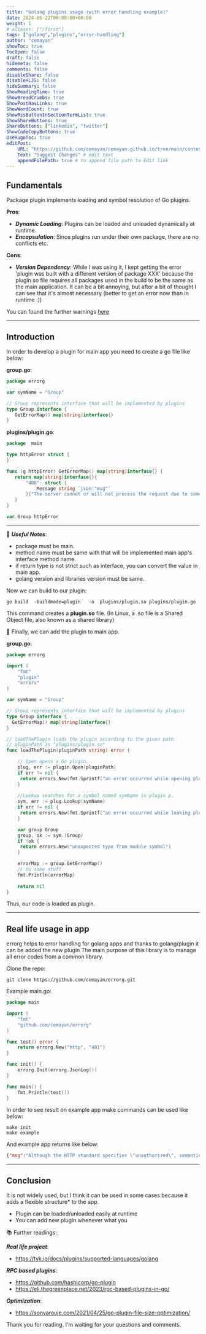 ```yaml
---
title: "Golang plugins usage (with error handling example)"
date: 2024-06-22T00:00:00+00:00
weight: 1
# aliases: ["/first"]
tags: ["golang","plugins","error-handling"]
author: "cemayan"
showToc: true
TocOpen: false
draft: false
hidemeta: false
comments: false
disableShare: false
disableHLJS: false
hideSummary: false
ShowReadingTime: true
ShowBreadCrumbs: true
ShowPostNavLinks: true
ShowWordCount: true
ShowRssButtonInSectionTermList: true
ShowShareButtons: true
ShareButtons: ["linkedin", "twitter"]
ShowCodeCopyButtons: true
UseHugoToc: true
editPost:
    URL: "https://github.com/cemayan/cemayan.github.io/tree/main/content"
    Text: "Suggest Changes" # edit text
    appendFilePath: true # to append file path to Edit link
---
```




## Fundamentals

Package plugin implements loading and symbol resolution of Go plugins.

**Pros**:
- _**Dynamic Loading**_: Plugins can be loaded and unloaded dynamically at runtime.
- _**Encapsulation**_: Since plugins run under their own package, there are no conflicts etc.

**Cons**:
- _**Version Dependency**_: While I was using it, I kept getting the error 'plugin was built with a different version of package XXX' because the plugin.so file requires all packages used in the build to be the same as the main application. It can be a bit annoying, but after a bit of thought I can see that it's almost necessary (better to get an error now than in runtime :))

You can found the further warnings [here](https://pkg.go.dev/plugin#hdr-Warnings) 

---

## Introduction

In order to develop a plugin for main app you need to create a go file like below:




**group.go**:
```go
package errorg

var symName = "Group"

// Group represents interface that will be implemented by plugins
type Group interface {
   GetErrorMap() map[string]interface{}
}
```



**plugins/plugin.go**:
 ```go 
package  main   

type httpError struct {
}

func (g httpError) GetErrorMap() map[string]interface{} {
	return map[string]interface{}{
		"400": struct {
			Message string `json:"msg"`
		}{"The server cannot or will not process the request due to something that is perceived to be a client error (e.g., malformed request syntax, invalid request message framing, or deceptive request routing)."},
	}
}

var Group httpError
```
---

📝️ _**Useful Notes**_:
- package must be main.
- method name must be same with that will be implemented main app's interface method name.
- if return type is not strict such as interface, you can convert the value in main app.
- golang version and libraries version must be same.


Now we can build to our plugin:


```shell
go build  -buildmode=plugin   -o  plugins/plugin.so plugins/plugin.go
```

This command creates a **plugin.so** file. (In Linux, a .so file is a Shared Object file, also known as a shared library)


🎉 Finally, we can add the plugin to main app.


**group.go**:
```go
package errorg

import (
    "fmt"
    "plugin"
    "errors"
)

var symName = "Group"

// Group represents interface that will be implemented by plugins
type Group interface {
  GetErrorMap() map[string]interface{}
}

// loadThePlugin loads the plugin according to the given path
// pluginPath is "plugins/plugin.so"
func loadThePlugin(pluginPath string) error {

    // Open opens a Go plugin.
    plug, err := plugin.Open(pluginPath)
    if err != nil {
     return errors.New(fmt.Sprintf("an error occurred while opening plugin: %v", err))
    }
	
    //Lookup searches for a symbol named symName in plugin p.
    sym, err := plug.Lookup(symName)
    if err != nil {
     return errors.New(fmt.Sprintf("an error occurred while looking plugin: %v", err))
    }

    var group Group
    group, ok := sym.(Group)
    if !ok {
     return errors.New("unexpected type from module symbol")
    }

    errorMap := group.GetErrorMap()
    // do some stuff
    fmt.Println(errorMap)
	
    return nil
}
```

Thus, our code is loaded as plugin.

---

## Real life usage in app

errorg helps to error handling for golang apps and  thanks to golang/plugin it can be added the new plugin
The main purpose of this library is to manage all error codes from a common library.


Clone the repo:

```shell    
git clone https://github.com/cemayan/errorg.git
```

Example main.go:
```go
package main

import (
    "fmt"
    "github.com/cemayan/errorg"
)

func test() error {
    return errorg.New("http", "401")
}

func init() {
    errorg.Init(errorg.JsonLog())
}

func main() {
    fmt.Println(test())
}

```


In order to see result on example app make commands can be used like below:

```shell
make init
make example
```

And example app returns like below:
```json
{"msg":"Although the HTTP standard specifies \"unauthorized\", semantically this response means \"unauthenticated\". That is, the client must authenticate itself to get the requested response."}
```

---


## Conclusion

It is not widely used, but I think it can be used in some cases because it adds a flexible structure* to the app.


- Plugin can be loaded/unloaded easily at runtime
- You can add new plugin whenever what you

📚 Further readings:
 

**_Real life project_**:

- https://tyk.io/docs/plugins/supported-languages/golang


**_RPC based plugins_**:

- https://github.com/hashicorp/go-plugin
- https://eli.thegreenplace.net/2023/rpc-based-plugins-in-go/

**_Optimization_**:

- https://sonyarouje.com/2021/04/25/go-plugin-file-size-optimization/

Thank you for reading. I'm waiting for your questions and comments.